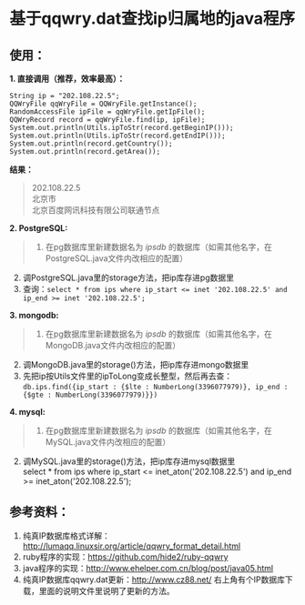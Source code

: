 # 基于qqwry.dat查找ip归属地的java程序

## 使用：

__1. 直接调用（推荐，效率最高）：__

<!-- language: lang-java -->
	
	String ip = "202.108.22.5";
	QQWryFile qqWryFile = QQWryFile.getInstance();
	RandomAccessFile ipFile = qqWryFile.getIpFile();
	QQWryRecord record = qqWryFile.find(ip, ipFile);
	System.out.println(Utils.ipToStr(record.getBeginIP()));
	System.out.println(Utils.ipToStr(record.getEndIP()));
	System.out.println(record.getCountry());
	System.out.println(record.getArea());

__结果：__  <br/>
> 202.108.22.5 <br/>
北京市 <br/>
北京百度网讯科技有限公司联通节点 <br/>

__2.  PostgreSQL:__ <br/>
> 1. 在pg数据库里新建数据名为 *ipsdb* 的数据库（如需其他名字，在PostgreSQL.java文件内改相应的配置）<br/>
2. 调PostgreSQL.java里的storage方法，把ip库存进pg数据里<br/>
3. 查询：`select * from ips where ip_start <= inet '202.108.22.5' and ip_end >= inet '202.108.22.5';`<br/>

__3. mongodb:__ 
> 1. 在pg数据库里新建数据名为 *ipsdb* 的数据库（如需其他名字，在MongoDB.java文件内改相应的配置） <br/>
2. 调MongoDB.java里的storage()方法，把ip库存进mongo数据里<br/>
3. 先把ip按Utils文件里的ipToLong变成长整型，然后再去查：<br/>
`db.ips.find({ip_start : {$lte : NumberLong(3396077979)}, ip_end : {$gte : NumberLong(3396077979)}})`<br/>

__4. mysql:__
> 1. 在pg数据库里新建数据名为 *ipsdb* 的数据库（如需其他名字，在MySQL.java文件内改相应的配置） <br/>
2. 调MySQL.java里的storage()方法，把ip库存进mysql数据里<br/>
select * from ips where ip_start <= inet_aton('202.108.22.5') and ip_end >= inet_aton('202.108.22.5');
	
## 参考资料：

1. 纯真IP数据库格式详解：http://lumaqq.linuxsir.org/article/qqwry_format_detail.html
2. ruby程序的实现：https://github.com/hide2/ruby-qqwry
3. java程序的实现：http://www.ehelper.com.cn/blog/post/java05.html
4. 纯真IP数据库qqwry.dat更新：http://www.cz88.net/ 右上角有个IP数据库下载，里面的说明文件里说明了更新的方法。